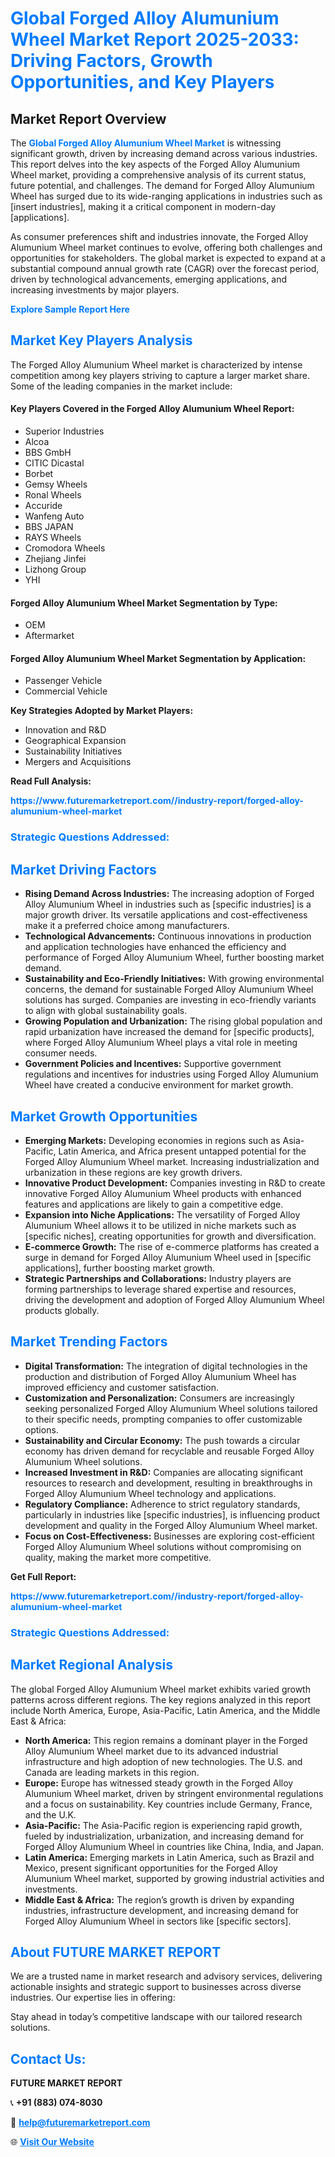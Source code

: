 <h1 style="color: #007BFF;">Global Forged Alloy Alumunium Wheel Market Report 2025-2033: Driving Factors, Growth Opportunities, and Key Players</h1>

<section id="overview">
<h2>Market Report Overview</h2>
<p>The <a href="https://www.futuremarketreport.com//industry-report/forged-alloy-alumunium-wheel-market" style="color: #007BFF; text-decoration: none;"><strong>Global Forged Alloy Alumunium Wheel Market</strong></a> is witnessing significant growth, driven by increasing demand across various industries. This report delves into the key aspects of the Forged Alloy Alumunium Wheel market, providing a comprehensive analysis of its current status, future potential, and challenges. The demand for Forged Alloy Alumunium Wheel has surged due to its wide-ranging applications in industries such as [insert industries], making it a critical component in modern-day [applications].</p>
<p>As consumer preferences shift and industries innovate, the Forged Alloy Alumunium Wheel market continues to evolve, offering both challenges and opportunities for stakeholders. The global market is expected to expand at a substantial compound annual growth rate (CAGR) over the forecast period, driven by technological advancements, emerging applications, and increasing investments by major players.</p>
</section>

<section id="overview">
<p><a href="https://www.futuremarketreport.com//request-sample/reportId=59018" style="color: #007BFF; text-decoration: none;"><strong>Explore Sample Report Here</strong></a></p>
</section>

<section id="key-players">
<h2 style="color: #007BFF;">Market Key Players Analysis</h2>
<p>The Forged Alloy Alumunium Wheel market is characterized by intense competition among key players striving to capture a larger market share. Some of the leading companies in the market include:</p>
<h4>Key Players Covered in the Forged Alloy Alumunium Wheel Report:</h4>
<ul><li>Superior Industries</li><li>Alcoa</li><li>BBS GmbH</li><li>CITIC Dicastal</li><li>Borbet</li><li>Gemsy Wheels</li><li>Ronal Wheels</li><li>Accuride</li><li>Wanfeng Auto</li><li>BBS JAPAN</li><li>RAYS Wheels</li><li>Cromodora Wheels</li><li>Zhejiang Jinfei</li><li>Lizhong Group</li><li>YHI</li></ul>
<h4>Forged Alloy Alumunium Wheel Market Segmentation by Type:</h4>
<ul><li>OEM</li><li>Aftermarket</li></ul>

<h4>Forged Alloy Alumunium Wheel Market Segmentation by Application:</h4>
<ul><li>Passenger Vehicle</li><li>Commercial Vehicle</li></ul>
<p><strong>Key Strategies Adopted by Market Players:</strong></p>
<ul>
<li>Innovation and R&D</li>
<li>Geographical Expansion</li>
<li>Sustainability Initiatives</li>
<li>Mergers and Acquisitions</li>
</ul>
</section>

<section>
<p><strong>Read Full Analysis: </strong></p><a href="https://www.futuremarketreport.com//industry-report/forged-alloy-alumunium-wheel-market" style="color: #007BFF; text-decoration: none;"><strong>https://www.futuremarketreport.com//industry-report/forged-alloy-alumunium-wheel-market</strong></a>
<h3 style="color: #007BFF;">Strategic Questions Addressed:</h3>
</section>

<section id="driving-factors">
<h2 style="color: #007BFF;">Market Driving Factors</h2>
<ul>
<li><strong>Rising Demand Across Industries:</strong> The increasing adoption of Forged Alloy Alumunium Wheel in industries such as [specific industries] is a major growth driver. Its versatile applications and cost-effectiveness make it a preferred choice among manufacturers.</li>
<li><strong>Technological Advancements:</strong> Continuous innovations in production and application technologies have enhanced the efficiency and performance of Forged Alloy Alumunium Wheel, further boosting market demand.</li>
<li><strong>Sustainability and Eco-Friendly Initiatives:</strong> With growing environmental concerns, the demand for sustainable Forged Alloy Alumunium Wheel solutions has surged. Companies are investing in eco-friendly variants to align with global sustainability goals.</li>
<li><strong>Growing Population and Urbanization:</strong> The rising global population and rapid urbanization have increased the demand for [specific products], where Forged Alloy Alumunium Wheel plays a vital role in meeting consumer needs.</li>
<li><strong>Government Policies and Incentives:</strong> Supportive government regulations and incentives for industries using Forged Alloy Alumunium Wheel have created a conducive environment for market growth.</li>
</ul>
</section>

<section id="growth-opportunities">
<h2 style="color: #007BFF;">Market Growth Opportunities</h2>
<ul>
<li><strong>Emerging Markets:</strong> Developing economies in regions such as Asia-Pacific, Latin America, and Africa present untapped potential for the Forged Alloy Alumunium Wheel market. Increasing industrialization and urbanization in these regions are key growth drivers.</li>
<li><strong>Innovative Product Development:</strong> Companies investing in R&D to create innovative Forged Alloy Alumunium Wheel products with enhanced features and applications are likely to gain a competitive edge.</li>
<li><strong>Expansion into Niche Applications:</strong> The versatility of Forged Alloy Alumunium Wheel allows it to be utilized in niche markets such as [specific niches], creating opportunities for growth and diversification.</li>
<li><strong>E-commerce Growth:</strong> The rise of e-commerce platforms has created a surge in demand for Forged Alloy Alumunium Wheel used in [specific applications], further boosting market growth.</li>
<li><strong>Strategic Partnerships and Collaborations:</strong> Industry players are forming partnerships to leverage shared expertise and resources, driving the development and adoption of Forged Alloy Alumunium Wheel products globally.</li>
</ul>
</section>

<section id="trending-factors">
<h2 style="color: #007BFF;">Market Trending Factors</h2>
<ul>
<li><strong>Digital Transformation:</strong> The integration of digital technologies in the production and distribution of Forged Alloy Alumunium Wheel has improved efficiency and customer satisfaction.</li>
<li><strong>Customization and Personalization:</strong> Consumers are increasingly seeking personalized Forged Alloy Alumunium Wheel solutions tailored to their specific needs, prompting companies to offer customizable options.</li>
<li><strong>Sustainability and Circular Economy:</strong> The push towards a circular economy has driven demand for recyclable and reusable Forged Alloy Alumunium Wheel solutions.</li>
<li><strong>Increased Investment in R&D:</strong> Companies are allocating significant resources to research and development, resulting in breakthroughs in Forged Alloy Alumunium Wheel technology and applications.</li>
<li><strong>Regulatory Compliance:</strong> Adherence to strict regulatory standards, particularly in industries like [specific industries], is influencing product development and quality in the Forged Alloy Alumunium Wheel market.</li>
<li><strong>Focus on Cost-Effectiveness:</strong> Businesses are exploring cost-efficient Forged Alloy Alumunium Wheel solutions without compromising on quality, making the market more competitive.</li>
</ul>
</section>

<section>
<p><strong>Get Full Report: </strong></p><a href="https://www.futuremarketreport.com//industry-report/forged-alloy-alumunium-wheel-market" style="color: #007BFF; text-decoration: none;"><strong>https://www.futuremarketreport.com//industry-report/forged-alloy-alumunium-wheel-market</strong></a>
<h3 style="color: #007BFF;">Strategic Questions Addressed:</h3>
</section>


<section id="regional-analysis">
<h2 style="color: #007BFF;">Market Regional Analysis</h2>
<p>The global Forged Alloy Alumunium Wheel market exhibits varied growth patterns across different regions. The key regions analyzed in this report include North America, Europe, Asia-Pacific, Latin America, and the Middle East & Africa:</p>
<ul>
<li><strong>North America:</strong> This region remains a dominant player in the Forged Alloy Alumunium Wheel market due to its advanced industrial infrastructure and high adoption of new technologies. The U.S. and Canada are leading markets in this region.</li>
<li><strong>Europe:</strong> Europe has witnessed steady growth in the Forged Alloy Alumunium Wheel market, driven by stringent environmental regulations and a focus on sustainability. Key countries include Germany, France, and the U.K.</li>
<li><strong>Asia-Pacific:</strong> The Asia-Pacific region is experiencing rapid growth, fueled by industrialization, urbanization, and increasing demand for Forged Alloy Alumunium Wheel in countries like China, India, and Japan.</li>
<li><strong>Latin America:</strong> Emerging markets in Latin America, such as Brazil and Mexico, present significant opportunities for the Forged Alloy Alumunium Wheel market, supported by growing industrial activities and investments.</li>
<li><strong>Middle East & Africa:</strong> The region’s growth is driven by expanding industries, infrastructure development, and increasing demand for Forged Alloy Alumunium Wheel in sectors like [specific sectors].</li>
</ul>
</section>

<footer>
<h2 style="color: #007BFF;">About FUTURE MARKET REPORT</h2>
<p>We are a trusted name in market research and advisory services, delivering actionable insights and strategic support to businesses across diverse industries. Our expertise lies in offering:</p>

<p>Stay ahead in today’s competitive landscape with our tailored research solutions.</p>

<h2 style="color: #007BFF;">Contact Us:</h2>
<p><strong>FUTURE MARKET REPORT</strong></p>
<p>📞 <strong>+91 (883) 074-8030</strong></p>
<p>📧 <strong><a href="mailto:help@futuremarketreport.com" style="color: #007BFF;">help@futuremarketreport.com</a></strong></p>
<p>🌐 <strong><a href="https://www.futuremarketreport.com/" style="color: #007BFF;">Visit Our Website</a></strong></p>
</footer>